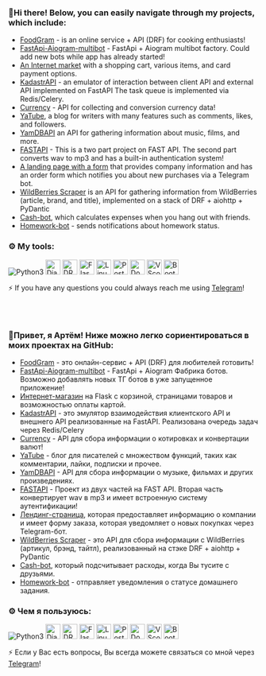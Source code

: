 ### 👋Hi there! Below, you can easily navigate through my projects, which include:

- [FoodGram](https://github.com/Artem4es/foodgram-project-react) - is an online service + API (DRF) for cooking enthusiasts!
- [FastApi-Aiogram-multibot](https://github.com/Artem4es/fastapi-aiogram-multibot) - FastApi + Aiogram multibot factory. Could add new bots while app has already started!
- [An Internet market](https://github.com/Artem4es/motobinfile) with a shopping cart, various items, and card payment options.
- [KadastrAPI](https://github.com/Artem4es/kadastr) - an emulator of interaction between client API and external API implemented on FastAPI The task queue is implemented via Redis/Celery.
- [Currency](https://github.com/Artem4es/currency) - API for collecting and conversion currency data! 
- [YaTube](https://github.com/Artem4es/hw05_final), a blog for writers with many features such as comments, likes, and followers.
- [YamDBAPI](https://github.com/Artem4es/infra_sp2) an API for gathering information about music, films, and more.
- [FASTAPI](https://github.com/Artem4es/FASTAPI) - This is a two part project on FAST API. The second part converts wav to mp3 and has a built-in authentication system!
- [A landing page with a form](https://github.com/Artem4es/shop) that provides company information and has an order form which notifies you about new purchases via a Telegram bot.
- [WildBerries Scraper](https://github.com/Artem4es/tasks/tree/main/task_2) is an API for gathering information from WildBerries (article, brand, and title), implemented on a stack of DRF + aiohttp + PyDantic
- [Cash-bot](https://github.com/Artem4es/cash_bot), which calculates expenses when you hang out with friends.
- [Homework-bot](https://github.com/Artem4es/homework_bot) - sends notifications about homework status.

### :gear: My tools:  
<p>
  <img src="https://img.shields.io/badge/Python-FFD43B?style=for-the-badge&logo=python&logoColor=blue" alt="Python3" >
  <img src="https://img.shields.io/badge/Django-092E20?style=for-the-badge&logo=django&logoColor=green" alt="Django" height="30"> 
  <img src="https://img.shields.io/badge/django%20rest-ff1709?style=for-the-badge&logo=django&logoColor=white" alt="DRF" height="30"> 
  <img src="https://img.shields.io/badge/Flask-000000?style=for-the-badge&logo=flask&logoColor=white" alt="Flask" height="30"> 
  <img src="https://img.shields.io/badge/Linux-FCC624?style=for-the-badge&logo=linux&logoColor=black" alt="Linux" height="30">  
  <img src="https://img.shields.io/badge/PostgreSQL-316192?style=for-the-badge&logo=postgresql&logoColor=white" alt="Postgres" height="30">
  <img src="https://img.shields.io/badge/Docker-2CA5E0?style=for-the-badge&logo=docker&logoColor=white" alt="Docker" height="30">
  <img src="https://img.shields.io/badge/VSCode-0078D4?style=for-the-badge&logo=visual%20studio%20code&logoColor=white" alt="VScode logo" height="30">
  <img src="https://img.shields.io/badge/Bootstrap-563D7C?style=for-the-badge&logo=bootstrap&logoColor=white" alt="Bootstrap" height="30">  
  

⚡ If you have any questions you could always reach me using [Telegram](https://t.me/turbotjoma)!
  
  <br><br>
  
  ### 👋Привет, я Артём! Ниже можно легко сориентироваться в моих проектах на GitHub:
- [FoodGram](https://github.com/Artem4es/foodgram-project-react) - это онлайн-сервис + API (DRF) для любителей готовить!
- [FastApi-Aiogram-multibot](https://github.com/Artem4es/fastapi-aiogram-multibot) - FastApi + Aiogram Фабрика ботов. Возможно добавлять новых ТГ ботов в уже запущенное приложение!
- [Интернет-магазин](https://github.com/Artem4es/motobinfile) на Flask с корзиной, страницами товаров и возможностью оплаты картой.
- [KadastrAPI](https://github.com/Artem4es/kadastr) - это эмулятор взаимодействия клиентского API и внешнего API реализованные на FastAPI. Реализована очередь задач через Redis/Celery
- [Currency](https://github.com/Artem4es/currency) - API для сбора информации о котировках и конвертации валют! 
- [YaTube](https://github.com/Artem4es/hw05_final) - блог для писателей с множеством функций, таких как комментарии, лайки, подписки и прочее.
- [YamDBAPI](https://github.com/Artem4es/infra_sp2) - API для сбора информации о музыке, фильмах и других произведениях.
- [FASTAPI](https://github.com/Artem4es/FASTAPI) - Проект из двух частей на FAST API. Вторая часть конвертирует wav в mp3 и имеет встроенную систему аутентификации!
- [Лендинг-страница](https://github.com/Artem4es/shop), которая предоставляет информацию о компании и имеет форму заказа, которая уведомляет о новых покупках через Telegram-бот.
- [WildBerries Scraper](https://github.com/Artem4es/tasks/tree/main/task_2) - это API для сбора информации с WildBerries (артикул, брэнд, тайтл), реализованный на стэке DRF + aiohttp + PyDantic 
- [Cash-bot](https://github.com/Artem4es/cash_bot), который подсчитывает расходы, когда Вы тусите с друзьями.
- [Homework-bot](https://github.com/Artem4es/homework_bot) - отправляет уведомления о статусе домашнего задания.

### :gear: Чем я пользуюсь:
<p>
  <img src="https://img.shields.io/badge/Python-FFD43B?style=for-the-badge&logo=python&logoColor=blue" alt="Python3" >
  <img src="https://img.shields.io/badge/Django-092E20?style=for-the-badge&logo=django&logoColor=green" alt="Django" height="30"> 
  <img src="https://img.shields.io/badge/django%20rest-ff1709?style=for-the-badge&logo=django&logoColor=white" alt="DRF" height="30"> 
  <img src="https://img.shields.io/badge/Flask-000000?style=for-the-badge&logo=flask&logoColor=white" alt="Flask" height="30"> 
  <img src="https://img.shields.io/badge/Linux-FCC624?style=for-the-badge&logo=linux&logoColor=black" alt="Linux" height="30">  
  <img src="https://img.shields.io/badge/PostgreSQL-316192?style=for-the-badge&logo=postgresql&logoColor=white" alt="Postgres" height="30">
  <img src="https://img.shields.io/badge/Docker-2CA5E0?style=for-the-badge&logo=docker&logoColor=white" alt="Docker" height="30">
  <img src="https://img.shields.io/badge/VSCode-0078D4?style=for-the-badge&logo=visual%20studio%20code&logoColor=white" alt="VScode logo" height="30">
  <img src="https://img.shields.io/badge/Bootstrap-563D7C?style=for-the-badge&logo=bootstrap&logoColor=white" alt="Bootstrap" height="30">

⚡ Если у Вас есть вопросы, Вы всегда можете связаться со мной через [Telegram](https://t.me/turbotjoma)!

<!--
**Artem4es/Artem4es** is a ✨ _special_ ✨ repository because its `README.md` (this file) appears on your GitHub profile.

Here are some ideas to get you started:

- 🔭 I’m currently working on ...
- 🌱 I’m currently learning ...
- 👯 I’m looking to collaborate on ...
- 🤔 I’m looking for help with ...
- 💬 Ask me about ...
- 📫 How to reach me: ...
- 😄 Pronouns: ...
- ⚡ Fun fact: ...
-->
